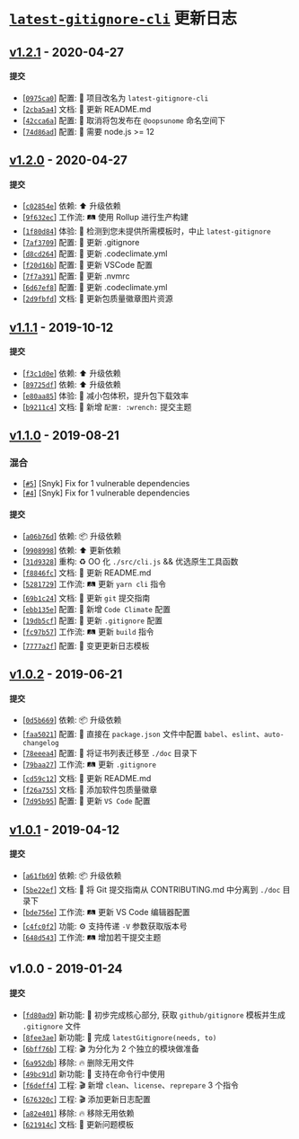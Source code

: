 # [`latest-gitignore-cli`][latest-gitignore-cli] 更新日志

## [v1.2.1](https://github.com/iTonyYo/latest-gitignore-cli/compare/v1.2.0...v1.2.1) - 2020-04-27

#### 提交

- [[`0975ca0`](https://github.com/iTonyYo/latest-gitignore-cli/commit/0975ca0deb0b2ee65ef6af3089791ad8e10d466e)] 配置: :wrench: 项目改名为 `latest-gitignore-cli`
- [[`2cba5a4`](https://github.com/iTonyYo/latest-gitignore-cli/commit/2cba5a4c1534b1e7a4ded45271862228d7a8c046)] 文档: :memo: 更新 README.md
- [[`42cca6a`](https://github.com/iTonyYo/latest-gitignore-cli/commit/42cca6a8173c5e6ae6d12fa75cb23191cc6906e3)] 配置: :wrench: 取消将包发布在 `@oopsunome` 命名空间下
- [[`74d86ad`](https://github.com/iTonyYo/latest-gitignore-cli/commit/74d86add928a3f7cc89ec1b629c9abd935c6a5ac)] 配置: :wrench: 需要 node.js &gt;= 12
## [v1.2.0](https://github.com/iTonyYo/latest-gitignore-cli/compare/v1.1.1...v1.2.0) - 2020-04-27

#### 提交

- [[`c02854e`](https://github.com/iTonyYo/latest-gitignore-cli/commit/c02854e3aa94d47e148ab736c9cff05c04ea6fba)] 依赖: :arrow_up: 升级依赖
- [[`9f632ec`](https://github.com/iTonyYo/latest-gitignore-cli/commit/9f632ec38bd58c208ecf17cb1faeab6d58231bc8)] 工作流: :railway_track: 使用 Rollup 进行生产构建
- [[`1f80d84`](https://github.com/iTonyYo/latest-gitignore-cli/commit/1f80d84434cc612fbebcb788c8556587a60292f9)] 体验: :children_crossing: 检测到您未提供所需模板时，中止 `latest-gitignore`
- [[`7af3709`](https://github.com/iTonyYo/latest-gitignore-cli/commit/7af3709979b20a3751b0eac506537d0ec45bd402)] 配置: :wrench: 更新 .gitignore
- [[`d8cd264`](https://github.com/iTonyYo/latest-gitignore-cli/commit/d8cd264942e74efab422dd584695ad8f34094745)] 配置: :wrench: 更新 .codeclimate.yml
- [[`f20d16b`](https://github.com/iTonyYo/latest-gitignore-cli/commit/f20d16b609e226f1f089e710896cae681a429061)] 配置: :wrench: 更新 VSCode 配置
- [[`7f7a391`](https://github.com/iTonyYo/latest-gitignore-cli/commit/7f7a391ab3e8ce8972be4f4842a8ba906a568bdf)] 配置: :wrench: 更新 .nvmrc
- [[`6d67ef8`](https://github.com/iTonyYo/latest-gitignore-cli/commit/6d67ef8264fa1aec6bdaf6ad6598f21acca67274)] 配置: :wrench: 更新 .codeclimate.yml
- [[`2d9fbfd`](https://github.com/iTonyYo/latest-gitignore-cli/commit/2d9fbfdd687dedbd5a210cbc07316a3ac05c7db8)] 文档: :memo: 更新包质量徽章图片资源
## [v1.1.1](https://github.com/iTonyYo/latest-gitignore-cli/compare/v1.1.0...v1.1.1) - 2019-10-12

#### 提交

- [[`f3c1d0e`](https://github.com/iTonyYo/latest-gitignore-cli/commit/f3c1d0e5566cc5430b3baf8c205f715111305e70)] 依赖: :arrow_up: 升级依赖
- [[`89725df`](https://github.com/iTonyYo/latest-gitignore-cli/commit/89725dff8f75b2a25ec6d58a8e0261baa7a975a5)] 依赖: :arrow_up: 升级依赖
- [[`e80aa85`](https://github.com/iTonyYo/latest-gitignore-cli/commit/e80aa85f2dca3a00a09b62f9490f41a8c8477d23)] 体验: :children_crossing: 减小包体积，提升包下载效率
- [[`b9211c4`](https://github.com/iTonyYo/latest-gitignore-cli/commit/b9211c405a1d91ef52c25358273f841b1f53a3fc)] 文档: :memo: 新增 `配置: :wrench:` 提交主题
## [v1.1.0](https://github.com/iTonyYo/latest-gitignore-cli/compare/v1.0.2...v1.1.0) - 2019-08-21

### 混合

- [[`#5`](https://github.com/iTonyYo/latest-gitignore-cli/pull/5)] [Snyk] Fix for 1 vulnerable dependencies
- [[`#4`](https://github.com/iTonyYo/latest-gitignore-cli/pull/4)] [Snyk] Fix for 1 vulnerable dependencies

#### 提交

- [[`a06b76d`](https://github.com/iTonyYo/latest-gitignore-cli/commit/a06b76d42144a2fe48c1216a5d9ff028b1cc4796)] 依赖: :package: 升级依赖
- [[`9908998`](https://github.com/iTonyYo/latest-gitignore-cli/commit/9908998d679628213849b647be03d7842dd68a48)] 依赖: :arrow_up: 更新依赖
- [[`31d9328`](https://github.com/iTonyYo/latest-gitignore-cli/commit/31d93280132578e752a8c29cab052f51ab52feee)] 重构: :recycle: OO 化 `./src/cli.js` && 优选原生工具函数
- [[`f8846fc`](https://github.com/iTonyYo/latest-gitignore-cli/commit/f8846fca65806c9c959c112a55d11eb1c4189aa9)] 文档: :memo: 更新 README.md
- [[`5281729`](https://github.com/iTonyYo/latest-gitignore-cli/commit/528172908e58ec8741af8fbec4fa998376251f4d)] 工作流: :railway_track: 更新 `yarn cli` 指令
- [[`69b1c24`](https://github.com/iTonyYo/latest-gitignore-cli/commit/69b1c24c37dec070f5c93d75ad075e896f824748)] 文档: :memo: 更新 `git` 提交指南
- [[`ebb135e`](https://github.com/iTonyYo/latest-gitignore-cli/commit/ebb135e706c3db384ebdec5d806c250abe75bbff)] 配置: :wrench: 新增 `Code Climate` 配置
- [[`19db5cf`](https://github.com/iTonyYo/latest-gitignore-cli/commit/19db5cf9c980fc0620f1c8cf597c06c6775a7062)] 配置: :wrench: 更新 `.gitignore` 配置
- [[`fc97b57`](https://github.com/iTonyYo/latest-gitignore-cli/commit/fc97b572c46044298dbf0f505d44d3f3ff6a5cdd)] 工作流: :railway_track: 更新 `build` 指令
- [[`7777a2f`](https://github.com/iTonyYo/latest-gitignore-cli/commit/7777a2f9f827b3b461e159f2e4af4d8058ad5016)] 配置: :wrench: 变更更新日志模板
## [v1.0.2](https://github.com/iTonyYo/latest-gitignore-cli/compare/v1.0.1...v1.0.2) - 2019-06-21

#### 提交

- [[`0d5b669`](https://github.com/iTonyYo/latest-gitignore-cli/commit/0d5b669cebf61a51427496d8a80b44865bba4578)] 依赖: :package: 升级依赖
- [[`faa5021`](https://github.com/iTonyYo/latest-gitignore-cli/commit/faa502148bf05f0cfc5aa0f833d26e77766a29a8)] 配置: :wrench: 直接在 `package.json` 文件中配置 `babel`、`eslint`、`auto-changelog`
- [[`78eeea4`](https://github.com/iTonyYo/latest-gitignore-cli/commit/78eeea4f460c79ee9ea26277c4d8dda8e0d50244)] 配置: :wrench: 将证书列表迁移至 `./doc` 目录下
- [[`79baa27`](https://github.com/iTonyYo/latest-gitignore-cli/commit/79baa27cf974f7d7aec40aa56b3b8f4a3669675c)] 工作流: :railway_track: 更新 `.gitignore`
- [[`cd59c12`](https://github.com/iTonyYo/latest-gitignore-cli/commit/cd59c122892426ff78e2f0ae3ee2bee23f1287a0)] 文档: :memo: 更新 README.md
- [[`f26a755`](https://github.com/iTonyYo/latest-gitignore-cli/commit/f26a755134c4d4dcee32bd7afa1eca1708f8a874)] 文档: :memo: 添加软件包质量徽章
- [[`7d95b95`](https://github.com/iTonyYo/latest-gitignore-cli/commit/7d95b956519933ee917339b941177dd7b5b20e4b)] 配置: :wrench: 更新 `VS Code` 配置
## [v1.0.1](https://github.com/iTonyYo/latest-gitignore-cli/compare/v1.0.0...v1.0.1) - 2019-04-12

#### 提交

- [[`a61fb69`](https://github.com/iTonyYo/latest-gitignore-cli/commit/a61fb693dcfbcf57624b0781ea508ebf981ea091)] 依赖: :package: 升级依赖
- [[`5be22ef`](https://github.com/iTonyYo/latest-gitignore-cli/commit/5be22ef5c275ff4512a6fbd2cd088d64eb74f4a0)] 文档: :memo: 将 Git 提交指南从 CONTRIBUTING.md 中分离到 `./doc` 目录下
- [[`bde756e`](https://github.com/iTonyYo/latest-gitignore-cli/commit/bde756e94f88e9c5141465952721e72811324257)] 工作流: :railway_track: 更新 VS Code 编辑器配置
- [[`c4fc0f2`](https://github.com/iTonyYo/latest-gitignore-cli/commit/c4fc0f244297d855a3606107c2bfc3bde693cabb)] 功能: :gear: 支持传递 `-V` 参数获取版本号
- [[`648d543`](https://github.com/iTonyYo/latest-gitignore-cli/commit/648d543a5e8766b8c214c78139f89bac776e3232)] 工作流: :railway_track: 增加若干提交主题
## v1.0.0 - 2019-01-24

#### 提交

- [[`fd80ad9`](https://github.com/iTonyYo/latest-gitignore-cli/commit/fd80ad943d44291e3f9ad44bcef65a18e5fba8a4)] 新功能: :tada: 初步完成核心部分, 获取 `github/gitignore` 模板并生成 `.gitignore` 文件
- [[`8fee3ae`](https://github.com/iTonyYo/latest-gitignore-cli/commit/8fee3aea24c0a70259516cca01f0ce5ab714017f)] 新功能: :tada: 完成 `latestGitignore(needs, to)`
- [[`6bff76b`](https://github.com/iTonyYo/latest-gitignore-cli/commit/6bff76b1c609995a0d0e7d59743c6d696301f199)] 工程: :clapper: 为分化为 2 个独立的模块做准备
- [[`6a952db`](https://github.com/iTonyYo/latest-gitignore-cli/commit/6a952dbc5285a2a5f85a33f74c276ff6bb5bdaa4)] 移除: :fire: 删除无用文件
- [[`49bc91d`](https://github.com/iTonyYo/latest-gitignore-cli/commit/49bc91d1c6a26b40102012163b984a5e87964119)] 新功能: :tada: 支持在命令行中使用
- [[`f6deff4`](https://github.com/iTonyYo/latest-gitignore-cli/commit/f6deff482e1b996eac0c755638f15d6fd39c1313)] 工程: :clapper: 新增 `clean`、`license`、`reprepare` 3 个指令
- [[`676320c`](https://github.com/iTonyYo/latest-gitignore-cli/commit/676320cf13511b20316fc36fa478c5f8ee286393)] 工程: :clapper: 添加更新日志配置
- [[`a82e401`](https://github.com/iTonyYo/latest-gitignore-cli/commit/a82e4011d4fcda3cf28a348cd0ffe581e761d4d8)] 移除: :fire: 移除无用依赖
- [[`621914c`](https://github.com/iTonyYo/latest-gitignore-cli/commit/621914c9fb764621c2e475ff5ad5d8cb9ed58356)] 文档: :memo: 更新问题模板

[latest-gitignore-cli]: https://github.com/iTonyYo/latest-gitignore-cli-cli
